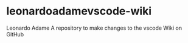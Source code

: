 # leonardoadamevscode-wiki
Leonardo Adame A repository to make changes to the vscode Wiki on GitHub
